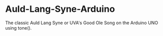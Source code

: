 # Auld-Lang-Syne-Arduino
The classic Auld Lang Syne or UVA's Good Ole Song on the Arduino UNO using tone().
